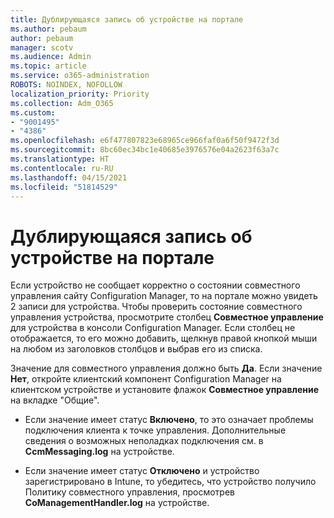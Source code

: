 ```yaml
---
title: Дублирующаяся запись об устройстве на портале
ms.author: pebaum
author: pebaum
manager: scotv
ms.audience: Admin
ms.topic: article
ms.service: o365-administration
ROBOTS: NOINDEX, NOFOLLOW
localization_priority: Priority
ms.collection: Adm_O365
ms.custom:
- "9001495"
- "4386"
ms.openlocfilehash: e6f477807823e68965ce966faf0a6f50f9472f3d
ms.sourcegitcommit: 8bc60ec34bc1e40685e3976576e04a2623f63a7c
ms.translationtype: HT
ms.contentlocale: ru-RU
ms.lasthandoff: 04/15/2021
ms.locfileid: "51814529"
---
```

# <a name="duplicate-device-record-in-the-portal"></a>Дублирующаяся запись об устройстве на портале

Если устройство не сообщает корректно о состоянии совместного управления сайту Configuration Manager, то на портале можно увидеть 2 записи для устройства. Чтобы проверить состояние совместного управления устройства, просмотрите столбец **Совместное управление** для устройства в консоли Configuration Manager. Если столбец не отображается, то его можно добавить, щелкнув правой кнопкой мыши на любом из заголовков столбцов и выбрав его из списка.

Значение для совместного управления должно быть **Да**. Если значение **Нет**, откройте клиентский компонент Configuration Manager на клиентском устройстве и установите флажок **Совместное управление** на вкладке "Общие".

- Если значение имеет статус **Включено**, то это означает проблемы подключения клиента к точке управления. Дополнительные сведения о возможных неполадках подключения см. в **CcmMessaging.log** на устройстве.

- Если значение имеет статус **Отключено** и устройство зарегистрировано в Intune, то убедитесь, что устройство получило Политику совместного управления, просмотрев **CoManagementHandler.log** на устройстве.
